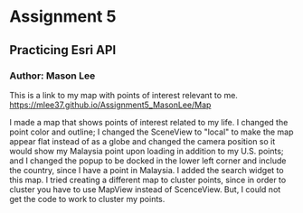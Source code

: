 # Assignment 5
## Practicing Esri API
### Author: Mason Lee

This is a link to my map with points of interest relevant to me.
<https://mlee37.github.io/Assignment5_MasonLee/Map>

I made a map that shows points of interest related to my life. I changed the point color and outline; I changed the SceneView to "local" to make the map appear flat instead of as a globe and changed the camera position so it would show my Malaysia point upon loading in addition to my U.S. points; and I changed the popup to be docked in the lower left corner and include the country, since I have a point in Malaysia. I added the search widget to this map. I tried creating a different map to cluster points, since in order to cluster you have to use MapView instead of ScenceView. But, I could not get the code to work to cluster my points. 